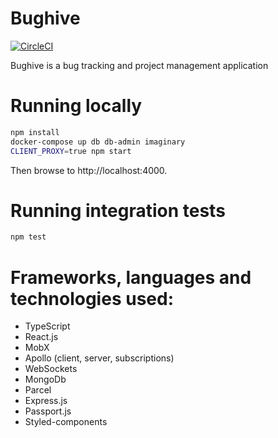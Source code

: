 # Bughive

[![CircleCI](https://dl.circleci.com/status-badge/img/gh/warrengalyen/Bughive/tree/master.svg?style=svg)](https://dl.circleci.com/status-badge/redirect/gh/warrengalyen/Bughive/tree/master)

Bughive is a bug tracking and project management application

# Running locally

```sh
npm install
docker-compose up db db-admin imaginary
CLIENT_PROXY=true npm start
```

Then browse to http://localhost:4000.


# Running integration tests

```sh
npm test
```

# Frameworks, languages and technologies used:

* TypeScript
* React.js
* MobX
* Apollo (client, server, subscriptions)
* WebSockets
* MongoDb
* Parcel
* Express.js
* Passport.js
* Styled-components
